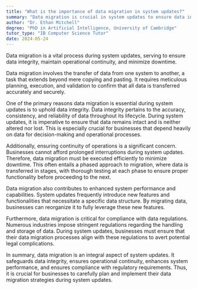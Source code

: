 ```yaml
---
title: "What is the importance of data migration in system updates?"
summary: "Data migration is crucial in system updates to ensure data integrity, continuity of operations, and minimal downtime."
author: "Dr. Ethan Mitchell"
degree: "PhD in Artificial Intelligence, University of Cambridge"
tutor_type: "IB Computer Science Tutor"
date: 2024-05-24
---
```


Data migration is a vital process during system updates, serving to ensure data integrity, maintain operational continuity, and minimize downtime.

Data migration involves the transfer of data from one system to another, a task that extends beyond mere copying and pasting. It requires meticulous planning, execution, and validation to confirm that all data is transferred accurately and securely.

One of the primary reasons data migration is essential during system updates is to uphold data integrity. Data integrity pertains to the accuracy, consistency, and reliability of data throughout its lifecycle. During system updates, it is imperative to ensure that data remains intact and is neither altered nor lost. This is especially crucial for businesses that depend heavily on data for decision-making and operational processes.

Additionally, ensuring continuity of operations is a significant concern. Businesses cannot afford prolonged interruptions during system updates. Therefore, data migration must be executed efficiently to minimize downtime. This often entails a phased approach to migration, where data is transferred in stages, with thorough testing at each phase to ensure proper functionality before proceeding to the next.

Data migration also contributes to enhanced system performance and capabilities. System updates frequently introduce new features and functionalities that necessitate a specific data structure. By migrating data, businesses can reorganize it to fully leverage these new features.

Furthermore, data migration is critical for compliance with data regulations. Numerous industries impose stringent regulations regarding the handling and storage of data. During system updates, businesses must ensure that their data migration processes align with these regulations to avert potential legal complications.

In summary, data migration is an integral aspect of system updates. It safeguards data integrity, ensures operational continuity, enhances system performance, and ensures compliance with regulatory requirements. Thus, it is crucial for businesses to carefully plan and implement their data migration strategies during system updates.
    